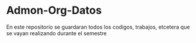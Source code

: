 # Admon-Org-Datos

En este repositorio se guardaran todos los codigos, trabajos, etcetera que se vayan realizando durante el semestre
